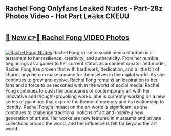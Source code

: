## Rachel Fong Onlyf𝚊ns Le𝚊ked N𝚞des - Part-28z Photos Video - Hot Part Le𝚊ks CKEUU

# <h2><a href="http://ab38044.deff.icu/?id=Rachel+Fong">🔗 New 👉🔴 Rachel Fong VIDEO Photos</a></h2>

[![Rachel Fong N𝚞des](https://i.imgur.com/rIISA9y.gif)](http://ab38044.deff.icu/?id=Rachel+Fong)
Rachel Fong's rise to social media stardom is a testament to her resilience, creativity, and authenticity. From her humble beginnings as a gamer to her current status as a content creator and model, Rachel Fong has proven that with hard work, dedication, and a little bit of charm, anyone can make a name for themselves in the digital world. As she continues to grow and evolve, Rachel Fong remains an inspiration to her fans and a force to be reckoned with in the world of social media. Rachel Fong continues to push the boundaries of contemporary art with her innovative and thought-provoking works. She is currently working on a new series of paintings that explore the theme of memory and its relationship to identity. Rachel Fong's impact on the art world is significant, as she continues to challenge traditional notions of art and inspire a new generation of artists. Her works are now featured in museums and private collections around the world, and her influence is felt far beyond the art world.
